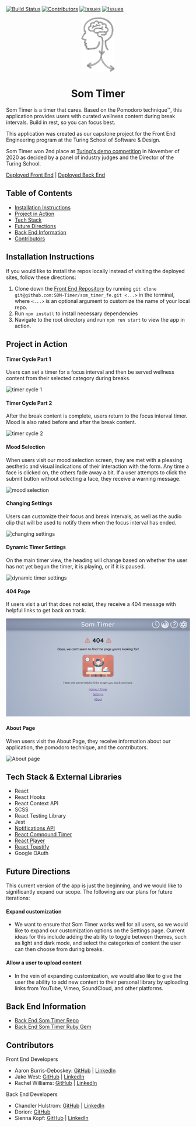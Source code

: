 [![Build Status](https://travis-ci.org/SOM-Timer/som_timer_fe.svg?branch=main)](https://travis-ci.org/SOM-Timer/som_timer_fe)
[![Contributors][contributors-shield]][contributors-url]
[![Issues][issues-shield]][issues-url]
[![Issues][issues-closed-shield]][issues-closed-url]

<div align="center"><img src="src/assets/readme-gifs/SomaticDark.png" alt="human head with arrows pointing to body" height="150px"/></div>

# <div align="center">Som Timer</div>

Som Timer is a timer that cares. Based on the Pomodoro technique™️, this application provides users with curated wellness content during break intervals. Build in rest, so you can focus best.

This application was created as our capstone project for the Front End Engineering program at the Turing School of Software & Design. 

Som Timer won 2nd place at [Turing's demo competition](https://www.linkedin.com/feed/update/urn:li:activity:6742110162330484736/) in November of 2020 as decided by a panel of industry judges and the Director of the Turing School.

[Deployed Front End](https://som-timer.herokuapp.com/) | [Deployed Back End](https://som-timer-be.herokuapp.com/)

## Table of Contents

- [Installation Instructions](#installation-instructions)
- [Project in Action](#project-in-action)
- [Tech Stack](#tech-stack--external-libraries)
- [Future Directions](#future-directions)
- [Back End Information](#back-end-information)
- [Contributors](#contributors)

## Installation Instructions
If you would like to install the repos locally instead of visiting the deployed sites, follow these directions:

1. Clone down the [Front End Repository](https://github.com/SOM-Timer/som_timer_fe) by running `git clone git@github.com:SOM-Timer/som_timer_fe.git <...>` in the terminal, where `<...>` is an optional argument to customize the name of your local repo.
2. Run `npm install` to install necessary dependencies
3. Navigate to the root directory and run `npm run start` to view the app in action.

## Project in Action

#### Timer Cycle Part 1
Users can set a timer for a focus interval and then be served wellness content from their selected category during breaks. 


![timer cycle 1](src/assets/readme-gifs/timer-cycle-1.gif)


#### Timer Cycle Part 2
After the break content is complete, users return to the focus interval timer. Mood is also rated before and after the break content. 


![timer cycle 2](src/assets/readme-gifs/timer-cycle-2.gif)


#### Mood Selection
When users visit our mood selection screen, they are met with a pleasing aesthetic and visual indications of their interaction with the form. Any time a face is clicked on, the others fade away a bit. If a user attempts to click the submit button without selecting a face, they receive a warning message.


![mood selection](src/assets/readme-gifs/MoodSelection1.gif)


#### Changing Settings
Users can customize their focus and break intervals, as well as the audio clip that will be used to notify them when the focus interval has ended. 


![changing settings](src/assets/readme-gifs/changeTimerSettings.gif)


#### Dynamic Timer Settings
On the main timer view, the heading will change based on whether the user has not yet begun the timer, it is playing, or if it is paused.


![dynamic timer settings](src/assets/readme-gifs/dynamicTimerMessages.gif)


#### 404 Page
If users visit a url that does not exist, they receive a 404 message with helpful links to get back on track.


![404 page](src/assets/readme-gifs/404-page.png)


#### About Page
When users visit the About Page, they receive information about our application, the pomodoro technique, and the contributors.


![About page](src/assets/readme-gifs/aboutPage.gif)


## Tech Stack & External Libraries
- React
- React Hooks
- React Context API
- SCSS
- React Testing Library
- Jest
- [Notifications API](https://developer.mozilla.org/en-US/docs/Web/API/Notifications_API)
- [React Compound Timer](https://github.com/volkov97/react-compound-timer)
- [React Player](https://github.com/CookPete/react-player)
- [React Toastify](https://github.com/fkhadra/react-toastify)
- Google OAuth

## Future Directions
This current version of the app is just the beginning, and we would like to significantly expand our scope. The following are our plans for future iterations: 
#### Expand customization
  - We want to ensure that Som Timer works well for all users, so we would like to expand our customization options on the Settings page. Current ideas for this include adding the ability to toggle between themes, such as light and dark mode, and select the categories of content the user can then choose from during breaks. 
#### Allow a user to upload content
  - In the vein of expanding customization, we would also like to give the user the ability to add new content to their personal library by uploading links from YouTube, Vimeo, SoundCloud, and other platforms. 

## Back End Information

- [Back End Som Timer Repo](https://github.com/SOM-Timer/som_timer_be)  
- [Back End Som Timer Ruby Gem](https://github.com/SOM-Timer/som_timer_gem)

## Contributors
Front End Developers
  - Aaron Burris-Deboskey: [GitHub](https://github.com/Abdeboskey) | [LinkedIn](https://www.linkedin.com/in/aaron-burris-deboskey/)
  - Jake West: [GitHub](https://github.com/jkwest-93) | [LinkedIn](https://www.linkedin.com/in/jake-west-3840b71b4/)
  - Rachel Williams: [GitHub](https://github.com/rwilliams659) | [LinkedIn](https://www.linkedin.com/in/rachelsarahwilliams/)  

Back End Developers 
  - Chandler Hulstrom: [GitHub](https://github.com/Chulstro) | [LinkedIn](https://www.linkedin.com/in/chandler-hulstrom-34ab81150/)
  - Dorion: [GitHub](https://github.com/sciencefixion)
  - Sienna Kopf: [GitHub](https://github.com/sienna-kopf) | [LinkedIn](https://www.linkedin.com/in/sienna-kopf-b22b701b1/)


<!-- MARKDOWN LINKS & IMAGES -->
[contributors-shield]: https://img.shields.io/github/contributors/SOM-Timer/som_timer_fe.svg
[contributors-url]: https://github.com/SOM-Timer/som_timer_fe/graphs/contributors 
[issues-shield]: https://img.shields.io/github/issues-raw/SOM-Timer/som_timer_fe
[issues-url]: https://github.com/issues-raw/SOM-Timer/som_timer_fe/
[issues-closed-shield]: https://img.shields.io/github/issues-closed-raw/SOM-Timer/som_timer_fe
[issues-closed-url]: https://github.com/issues-closed/SOM-Timer/som_timer_fe/
